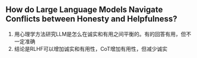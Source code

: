 ## How do Large Language Models Navigate Conflicts between Honesty and Helpfulness?
1. 用心理学方法研究LLM是怎么在诚实和有用之间平衡的。有的回答有用，但不一定准确
2. 结论是RLHF可以增加诚实和有用性，CoT增加有用性，但减少诚实